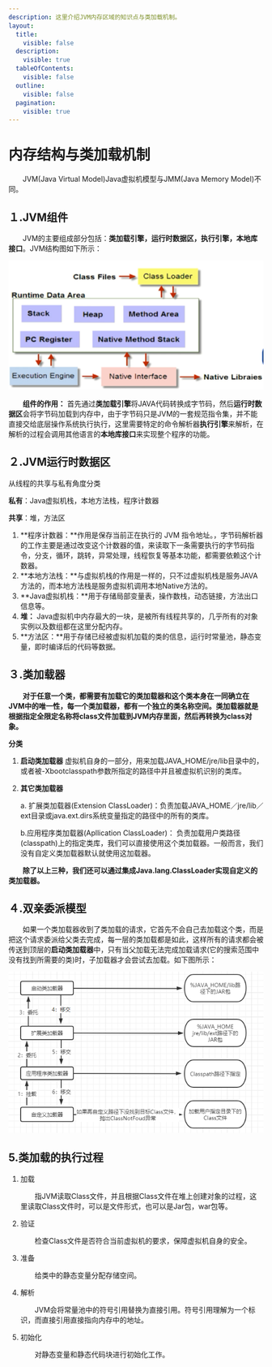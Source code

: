 ```yaml
---
description: 这里介绍JVM内存区域的知识点与类加载机制。
layout:
  title:
    visible: false
  description:
    visible: true
  tableOfContents:
    visible: false
  outline:
    visible: false
  pagination:
    visible: true
---
```


# 内存结构与类加载机制

　　JVM(Java Virtual Model)Java虚拟机模型与JMM(Java Memory Model)不同。

## １.JVM组件

　　JVM的主要组成部分包括：**类加载引擎，运行时数据区，执行引擎，本地库接口**。JVM结构图如下所示：

![JVM结构图](<../../.gitbook/assets/image (4) (1).png>)

　　**组件的作用：** 首先通过**类加载引擎**将JAVA代码转换成字节码，然后**运行时数据区**会将字节码加载到内存中，由于字节码只是JVM的一套规范指令集，并不能直接交给底层操作系统执行执行，这里需要特定的命令解析器**执行引擎**来解析，在解析的过程会调用其他语言的**本地库接口**来实现整个程序的功能。

## ２.JVM运行时数据区

从线程的共享与私有角度分类

**私有**：Java虚拟机栈，本地方法栈，程序计数器

**共享**：堆，方法区

1. \*\*程序计数器：\*\*作用是保存当前正在执行的 JVM 指令地址。，字节码解析器的工作主要是通过改变这个计数器的值，来读取下一条需要执行的字节码指令，分支，循环，跳转，异常处理，线程恢复等基本功能，都需要依赖这个计数器。
2. \*\*本地方法栈：\*\*与虚拟机栈的作用是一样的，只不过虚拟机栈是服务JAVA方法的，而本地方法栈是服务虚拟机调用本地Native方法的。
3. \*\*Java虚拟机栈：\*\*用于存储局部变量表，操作数栈，动态链接，方法出口信息等。
4. **堆：** Java虚拟机中内存最大的一块，是被所有线程共享的，几乎所有的对象实例以及数组都在这里分配内存。
5. \*\*方法区：\*\*用于存储已经被虚拟机加载的类的信息，运行时常量池，静态变量，即时编译后的代码等数据。

## ３.类加载器

　　**对于任意一个类，都需要有加载它的类加载器和这个类本身在一同确立在JVM中的唯一性，每一个类加载器，都有一个独立的类名称空间。类加载器就是根据指定全限定名称将class文件加载到JVM内存里面，然后再转换为class对象。**

**分类**

1. **启动类加载器** 虚拟机自身的一部分，用来加载JAVA\_HOME/jre/lib目录中的，或者被-Xbootclasspath参数所指定的路径中并且被虚拟机识别的类库。
2.  **其它类加载器**

    a. 扩展类加载器(Extension ClassLoader)：负责加载JAVA\_HOME／jre/lib／ext目录或java.ext.dirs系统变量指定的路径中的所有的类库。

    b.应用程序类加载器(Apllication ClassLoader)： 负责加载用户类路径(classpath)上的指定类库，我们可以直接使用这个类加载器。一般而言，我们没有自定义类加载器默认就使用这加载器。

　　**除了以上三种，我们还可以通过集成Java.lang.ClassLoader实现自定义的类加载器。**

## ４.双亲委派模型

　　如果一个类加载器收到了类加载的请求，它首先不会自己去加载这个类，而是把这个请求委派给父类去完成，每一层的类加载都是如此，这样所有的请求都会被传送到顶层的**启动类加载器**中，只有当父加载无法完成加载请求(它的搜索范围中没有找到所需要的类)时，子加载器才会尝试去加载。如下图所示：

![双亲委派模型](<../../.gitbook/assets/image (5) (1).png>)

## 5.类加载的执行过程

1.  加载

    　　指JVM读取Class文件，并且根据Class文件在堆上创建对象的过程，这里读取Class文件时，可以是文件形式，也可以是Jar包，war包等。
2.  验证

    　　检查Class文件是否符合当前虚拟机的要求，保障虚拟机自身的安全。
3.  准备

    　　给类中的静态变量分配存储空间。
4.  解析

    　　JVM会将常量池中的符号引用替换为直接引用。符号引用理解为一个标识，而直接引用直接指向内存中的地址。
5.  初始化

    　　对静态变量和静态代码块进行初始化工作。
